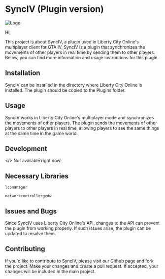 # SyncIV (Plugin version)


![Logo](https://media.discordapp.net/attachments/829772302588969011/1098052410724847668/lcologo.png?width=400&height=400)

Hi,

This project is about SyncIV, a plugin used in Liberty City Online's multiplayer client for GTA IV. SyncIV is a plugin that synchronizes the movements of other players in real time by sending them to other players. Below, you can find more information and usage instructions for this plugin.

## Installation
SyncIV can be installed in the directory where Liberty City Online is installed. The plugin should be copied to the Plugins folder.

## Usage
SyncIV works in Liberty City Online's multiplayer mode and synchronizes the movements of other players. The plugin sends the movements of other players to other players in real time, allowing players to see the same things at the same time in the game world.

## Development
</> Not available right now!

## Necessary Libraries

`lcomanager`

`networkcontrollergzdw`

## Issues and Bugs
Since SyncIV uses Liberty City Online's API, changes to the API can prevent the plugin from working properly. If such issues arise, the plugin can be updated to resolve them.

## Contributing
If you'd like to contribute to SyncIV, please visit our Github page and fork the project. Make your changes and create a pull request. If accepted, your changes will be included in the main project.
